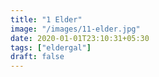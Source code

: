 ```yaml
---
title: "1 Elder"
image: "/images/11-elder.jpg"
date: 2020-01-01T23:10:31+05:30
tags: ["eldergal"]
draft: false
---
```


